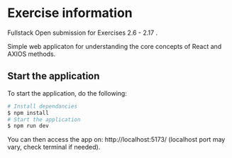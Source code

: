 # Exercise information

Fullstack Open submission for Exercises 2.6 - 2.17 .

Simple web applicaton for understanding the core concepts of React and AXIOS methods.

## Start the application

To start the application, do the following:

```bash
# Install dependancies
$ npm install
# Start the application
$ npm run dev
```

You can then access the app on: http://localhost:5173/  (localhost port may vary, check terminal if needed).